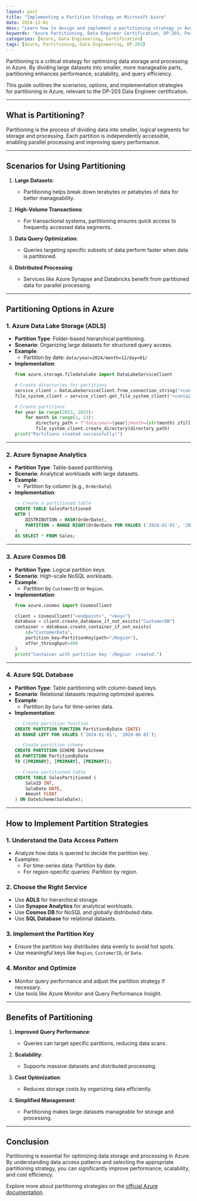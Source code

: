 ```yaml
---
layout: post
title: "Implementing a Partition Strategy on Microsoft Azure"
date: 2024-12-01
desc: "Learn how to design and implement a partitioning strategy in Azure for optimal data storage, processing, and performance."
keywords: "Azure Partitioning, Data Engineer Certification, DP-203, Partition Strategy, Data Storage"
categories: [Azure, Data Engineering, Certification]
tags: [Azure, Partitioning, Data Engineering, DP-203]
---
```


Partitioning is a critical strategy for optimizing data storage and processing in Azure. By dividing large datasets into smaller, more manageable parts, partitioning enhances performance, scalability, and query efficiency.

This guide outlines the scenarios, options, and implementation strategies for partitioning in Azure, relevant to the DP-203 Data Engineer certification.

---

## What is Partitioning?

Partitioning is the process of dividing data into smaller, logical segments for storage and processing. Each partition is independently accessible, enabling parallel processing and improving query performance.

---

## Scenarios for Using Partitioning

1. **Large Datasets**:
   - Partitioning helps break down terabytes or petabytes of data for better manageability.

2. **High-Volume Transactions**:
   - For transactional systems, partitioning ensures quick access to frequently accessed data segments.

3. **Data Query Optimization**:
   - Queries targeting specific subsets of data perform faster when data is partitioned.

4. **Distributed Processing**:
   - Services like Azure Synapse and Databricks benefit from partitioned data for parallel processing.

---

## Partitioning Options in Azure

### 1. **Azure Data Lake Storage (ADLS)**
   - **Partition Type**: Folder-based hierarchical partitioning.
   - **Scenario**: Organizing large datasets for structured query access.
   - **Example**:
     - Partition by date: `data/year=2024/month=12/day=01/`
   - **Implementation**:
     ```python
     from azure.storage.filedatalake import DataLakeServiceClient

     # Create directories for partitions
     service_client = DataLakeServiceClient.from_connection_string("<connection_string>")
     file_system_client = service_client.get_file_system_client("<container_name>")

     # Create partitions
     for year in range(2023, 2025):
         for month in range(1, 13):
             directory_path = f"data/year={year}/month={str(month).zfill(2)}"
             file_system_client.create_directory(directory_path)
     print("Partitions created successfully!")
     ```

---

### 2. **Azure Synapse Analytics**
   - **Partition Type**: Table-based partitioning.
   - **Scenario**: Analytical workloads with large datasets.
   - **Example**:
     - Partition by column (e.g., `OrderDate`).
   - **Implementation**:
     ```sql
     -- Create a partitioned table
     CREATE TABLE SalesPartitioned
     WITH (
         DISTRIBUTION = HASH(OrderDate),
         PARTITION = RANGE RIGHT(OrderDate FOR VALUES ('2024-01-01', '2024-07-01'))
     )
     AS SELECT * FROM Sales;
     ```

---

### 3. **Azure Cosmos DB**
   - **Partition Type**: Logical partition keys.
   - **Scenario**: High-scale NoSQL workloads.
   - **Example**:
     - Partition by `CustomerID` or `Region`.
   - **Implementation**:
     ```python
     from azure.cosmos import CosmosClient

     client = CosmosClient("<endpoint>", "<key>")
     database = client.create_database_if_not_exists("CustomerDB")
     container = database.create_container_if_not_exists(
         id="CustomerData",
         partition_key=PartitionKey(path="/Region"),
         offer_throughput=400
     )
     print("Container with partition key '/Region' created.")
     ```

---

### 4. **Azure SQL Database**
   - **Partition Type**: Table partitioning with column-based keys.
   - **Scenario**: Relational datasets requiring optimized queries.
   - **Example**:
     - Partition by `Date` for time-series data.
   - **Implementation**:
     ```sql
     -- Create partition function
     CREATE PARTITION FUNCTION PartitionByDate (DATE)
     AS RANGE LEFT FOR VALUES ('2024-01-01', '2024-06-01');

     -- Create partition scheme
     CREATE PARTITION SCHEME DateScheme
     AS PARTITION PartitionByDate
     TO ([PRIMARY], [PRIMARY], [PRIMARY]);

     -- Create partitioned table
     CREATE TABLE SalesPartitioned (
         SaleID INT,
         SaleDate DATE,
         Amount FLOAT
     ) ON DateScheme(SaleDate);
     ```

---

## How to Implement Partition Strategies

### 1. **Understand the Data Access Pattern**
   - Analyze how data is queried to decide the partition key.
   - Examples:
     - For time-series data: Partition by date.
     - For region-specific queries: Partition by region.

### 2. **Choose the Right Service**
   - Use **ADLS** for hierarchical storage.
   - Use **Synapse Analytics** for analytical workloads.
   - Use **Cosmos DB** for NoSQL and globally distributed data.
   - Use **SQL Database** for relational datasets.

### 3. **Implement the Partition Key**
   - Ensure the partition key distributes data evenly to avoid hot spots.
   - Use meaningful keys like `Region`, `CustomerID`, or `Date`.

### 4. **Monitor and Optimize**
   - Monitor query performance and adjust the partition strategy if necessary.
   - Use tools like Azure Monitor and Query Performance Insight.

---

## Benefits of Partitioning

1. **Improved Query Performance**:
   - Queries can target specific partitions, reducing data scans.

2. **Scalability**:
   - Supports massive datasets and distributed processing.

3. **Cost Optimization**:
   - Reduces storage costs by organizing data efficiently.

4. **Simplified Management**:
   - Partitioning makes large datasets manageable for storage and processing.

---

## Conclusion

Partitioning is essential for optimizing data storage and processing in Azure. By understanding data access patterns and selecting the appropriate partitioning strategy, you can significantly improve performance, scalability, and cost efficiency.

Explore more about partitioning strategies on the [official Azure documentation](https://learn.microsoft.com/azure/).


